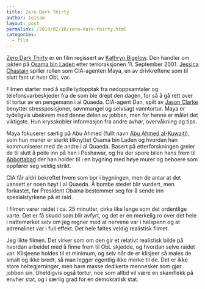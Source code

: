 ```yaml
---
title: Zero Dark Thirty
author: teisam
layout: post
permalink: /2013/02/10/zero-dark-thirty.html
categories:
  - film
---
```

[Zero Dark Thirty][1] er en film regissert av [Kathryn Bigelow][2]. Den handler om jakten på [Osama bin Laden][3] etter terroraksjonen 11. September 2001. [Jessica Chastain][4] spiller rollen som CIA-agenten Maya, en av drivkreftene som til slutt fant ut hvor ObL var.

Filmen starter med å spille lydopptak fra nødoppsamtaler og telefonsvarbeskjeder fra de som ble drept den dagen, for så å gå rett over til tortur av en pengemann i al Quaeda. CIA-agent Dan, spilt av [Jason Clarke][5] benytter stressposisjoner, søvnmangel og selvsagt vanntortur. Maya er tydeligvis ubekvem med denne delen av jobben, men for henne er målet det viktigste. Hun krysskobler informasjon fra andre avhør, overvåkning og tips.

Maya fokuserer særlig på Abu Ahmed (fullt navn [Abu Ahmed al-Kuwaiti][6]), som hun mener er sterkt tilknyttet Osama bin Laden og hvordan han kommuniserer med de andre i al Quaeda. Basert på etterforskningen greier de til slutt å peile inn på han i Peshawar, og fra der spore bilen hans frem til [Abbottabad][7] der han holder til i en bygning med høye murer og beboere som oppfører seg veldig strikt.

CIA får aldri bekreftet hvem som bor i bygningen, men de antar at det uansett er noen høyt i al Quaeda. Å bombe stedet blir vurdert, men forkastet, før President Obama bestemmer seg for å sende inn spesialstyrkene på et raid.

I filmen varer raidet i ca. 25 minutter, cirka like lenge som det ordentlige varte. Det er få skudd som blir avfyrt, og det er en merkelig ro over det hele i nattemørket selv om jeg regner med at nervene var i helspenn og at adrenalinet var i full effekt. Det hele føltes veldig realistisk filmet.

Jeg likte filmen. Det virker som om den gir et relativt realistisk bilde på hvordan arbeidet med å finne frem til ObL skjedde, og hvordan selve raidet var. Klisjeene holdes til et minimum, og selv når de er klisjeer så males de smalt og ikke bredt, så man legger egentlig ikke merke til de. Det er ikke store heltegjerninger, men bare masse dedikerte mennesker som gjør jobben sin. Uheldigvis også tortur, noe som alltid vil være en skamflekk på envher stat, og i særlig grad for en demokratisk stat.

 [1]: http://www.imdb.com/title/tt1790885/?ref_=fn_al_tt_1
 [2]: http://www.imdb.com/name/nm0000941/?ref_=tt_ov_dr
 [3]: http://en.wikipedia.org/wiki/Osama_bin_laden
 [4]: http://www.imdb.com/name/nm1567113/?ref_=tt_cl_t3
 [5]: http://www.imdb.com/name/nm0164809/?ref_=tt_cl_t1
 [6]: http://en.wikipedia.org/wiki/Abu_Ahmed_al-Kuwaiti
 [7]: http://en.wikipedia.org/wiki/Abbottabad
